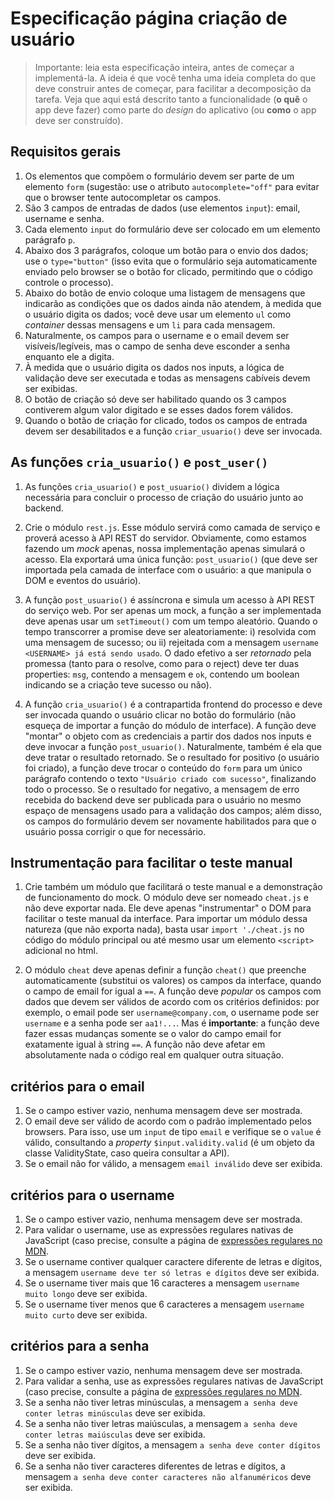# Especificação página criação de usuário

> Importante: leia esta especificação inteira, antes de começar a
> implementá-la. A ideia é que você tenha uma ideia completa do
> que deve construir antes de começar, para facilitar a
> decomposição da tarefa. Veja que aqui está descrito tanto a
> funcionalidade (**o quê** o app deve fazer) como parte do
> _design_ do aplicativo (ou **como** o app deve ser construído).

## Requisitos gerais

1. Os elementos que compõem o formulário devem ser parte de um
   elemento `form` (sugestão: use o atributo `autocomplete="off"`
   para evitar que o browser tente autocompletar os campos.
2. São 3 campos de entradas de dados (use elementos `input`):
   email, username e senha.
3. Cada elemento `input` do formulário deve ser colocado em um
   elemento parágrafo `p`.
4. Abaixo dos 3 parágrafos, coloque um botão para o envio dos
   dados; use o `type="button"` (isso evita que o formulário seja
   automaticamente enviado pelo browser se o botão for clicado,
   permitindo que o código controle o processo).
5. Abaixo do botão de envio coloque uma listagem de mensagens que
   indicarão as condições que os dados ainda não atendem, à
   medida que o usuário digita os dados; você deve usar um
   elemento `ul` como _container_ dessas mensagens e um `li` para
   cada mensagem.
6. Naturalmente, os campos para o username e o email devem ser
   visíveis/legíveis, mas o campo de senha deve esconder a senha
   enquanto ele a digita.
7. À medida que o usuário digita os dados nos inputs, a lógica de
   validação deve ser executada e todas as mensagens cabíveis
   devem ser exibidas.
8. O botão de criação só deve ser habilitado quando os 3 campos
   contiverem algum valor digitado e se esses dados forem
   válidos.
9. Quando o botão de criação for clicado, todos os campos de
   entrada devem ser desabilitados e a função `criar_usuario()`
   deve ser invocada.

## As funções `cria_usuario()` e `post_user()`

1. As funções `cria_usuario()` e `post_usuario()` dividem a lógica
   necessária para concluir o processo de criação do usuário
   junto ao backend.

2. Crie o módulo `rest.js`. Esse módulo servirá como camada de
   serviço e proverá acesso à API REST do servidor. Obviamente,
   como estamos fazendo um _mock_ apenas, nossa implementação
   apenas simulará o acesso. Ela exportará uma única função:
   `post_usuario()` (que deve ser importada pela camada de
   interface com o usuário: a que manipula o DOM e eventos do
   usuário).

3. A função `post_usuario()` é assíncrona e simula um acesso à
   API REST do serviço web.  Por ser apenas um mock, a função a
   ser implementada deve apenas usar um `setTimeout()` com um
   tempo aleatório. Quando o tempo transcorrer a promise deve ser
   aleatoriamente: i) resolvida com uma mensagem de sucesso; ou
   ii) rejeitada com a mensagem `username <USERNAME> já está
   sendo usado`. O dado efetivo a ser _retornado_ pela promessa
   (tanto para o resolve, como para o reject) deve ter duas
   properties: `msg`, contendo a mensagem e `ok`, contendo um
   boolean indicando se a criação teve sucesso ou não).

4. A função `cria_usuario()` é a contrapartida frontend do
   processo e deve ser invocada quando o usuário clicar no botão
   do formulário (não esqueça de importar a função do módulo de
   interface). A função deve "montar" o objeto com as credenciais
   a partir dos dados nos inputs e deve invocar a função
   `post_usuario()`. Naturalmente, também é ela que deve tratar o
   resultado retornado. Se o resultado for positivo (o usuário
   foi criado), a função deve trocar o conteúdo do `form` para um
   único parágrafo contendo o texto `"Usuário criado com
   sucesso"`, finalizando todo o processo. Se o resultado for
   negativo, a mensagem de erro recebida do backend deve ser
   publicada para o usuário no mesmo espaço de mensagens usado
   para a validação dos campos; além disso, os campos do
   formulário devem ser novamente habilitados para que o usuário
   possa corrigir o que for necessário.

## Instrumentação para facilitar o teste manual

1. Crie também um módulo que facilitará o teste manual e a
   demonstração de funcionamento do mock. O módulo deve ser
   nomeado `cheat.js` e não deve exportar nada. Ele deve apenas
   "instrumentar" o DOM para facilitar o teste manual da
   interface. Para importar um módulo dessa natureza (que não
   exporta nada), basta usar `import './cheat.js` no código do
   módulo principal ou até mesmo usar um elemento `<script>`
   adicional no html.

2. O módulo `cheat` deve apenas definir a função `cheat()` que
   preenche automaticamente (substitui os valores) os campos da
   interface, quando o campo de email for igual a `==`. A função
   deve _popular_ os campos com dados que devem ser válidos de
   acordo com os critérios definidos: por exemplo, o email pode
   ser `username@company.com`, o username pode ser `username` e a
   senha pode ser `aa1!...`. Mas é **importante**: a função deve
   fazer essas mudanças somente se o valor do campo email for
   exatamente igual à string `==`.  A função não deve afetar em
   absolutamente nada o código real em qualquer outra situação.

## critérios para o email

1. Se o campo estiver vazio, nenhuma mensagem deve ser mostrada.
2. O email deve ser válido de acordo com o padrão implementado
   pelos browsers. Para isso, use um `input` de tipo `email` e
   verifique se o `value` é válido, consultando a _property_
   `$input.validity.valid` (é um objeto da classe ValidityState,
   caso queira consultar a API).
3. Se o email não for válido, a mensagem `email inválido` deve ser exibida.

## critérios para o username

1. Se o campo estiver vazio, nenhuma mensagem deve ser mostrada.
2. Para validar o username, use as expressões regulares nativas de
   JavaScript (caso precise, consulte a página de [expressões
   regulares no MDN](https://developer.mozilla.org/en-US/docs/Web/JavaScript/Guide/Regular_Expressions).
3. Se o username contiver qualquer caractere diferente de letras
   e dígitos, a mensagem `username deve ter só letras e
   dígitos` deve ser exibida.
4. Se o username tiver mais que 16 caracteres a mensagem 
   `username muito longo` deve ser exibida.
5. Se o username tiver menos que 6 caracteres a mensagem 
   `username muito curto` deve ser exibida.

## critérios para a senha

1. Se o campo estiver vazio, nenhuma mensagem deve ser mostrada.
2. Para validar a senha, use as expressões regulares nativas
   de JavaScript (caso precise, consulte a página de [expressões
   regulares no
   MDN](https://developer.mozilla.org/en-US/docs/Web/JavaScript/Guide/Regular_Expressions).
3. Se a senha não tiver letras minúsculas, a mensagem
   `a senha deve conter letras minúsculas` deve ser exibida.
4. Se a senha não tiver letras maiúsculas, a mensagem
   `a senha deve conter letras maiúsculas` deve ser exibida.
5. Se a senha não tiver dígitos, a mensagem `a senha deve
   conter dígitos` deve ser exibida.
6. Se a senha não tiver caracteres diferentes de letras e
   dígitos, a mensagem `a senha deve conter caracteres não
   alfanuméricos` deve ser exibida.

